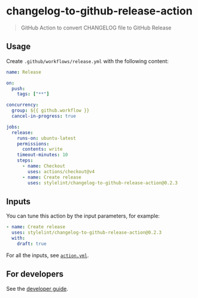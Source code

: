 # changelog-to-github-release-action

> GitHub Action to convert CHANGELOG file to GitHub Release

## Usage

Create `.github/workflows/release.yml` with the following content:

```yaml
name: Release

on:
  push:
    tags: ["**"]

concurrency:
  group: ${{ github.workflow }}
  cancel-in-progress: true

jobs:
  release:
    runs-on: ubuntu-latest
    permissions:
      contents: write
    timeout-minutes: 10
    steps:
      - name: Checkout
        uses: actions/checkout@v4
      - name: Create release
        uses: stylelint/changelog-to-github-release-action@0.2.3
```

## Inputs

You can tune this action by the input parameters, for example:

```yaml
- name: Create release
  uses: stylelint/changelog-to-github-release-action@0.2.3
  with:
    draft: true
```

For all the inputs, see [`action.yml`](action.yml).

## For developers

See the [developer guide](DEVELOPMENT.md).
